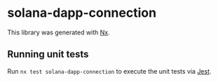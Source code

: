 # solana-dapp-connection

This library was generated with [Nx](https://nx.dev).

## Running unit tests

Run `nx test solana-dapp-connection` to execute the unit tests via [Jest](https://jestjs.io).
